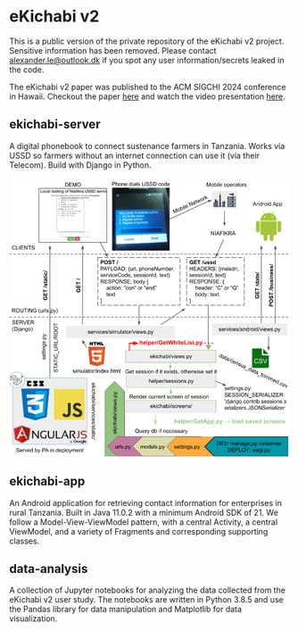# eKichabi v2
This is a public version of the private repository of the eKichabi v2 project. Sensitive information has been removed. Please contact alexander.le@outlook.dk if you spot any user information/secrets leaked in the code.

The eKichabi v2 paper was published to the ACM SIGCHI 2024 conference in Hawaii. Checkout the paper [here](https://sandergi.github.io/images/eKichabi_v2_chi24a.pdf) and watch the video presentation [here](https://youtu.be/v-1JuQp1ous).

## ekichabi-server
A digital phonebook to connect sustenance farmers in Tanzania. Works via USSD so farmers without an internet connection can use it (via their Telecom). Build with Django in Python.

<img src="ekichabi-server/resources/flowchart.png" alt="Django app flowchart" height="500"/>

## ekichabi-app
An Android application for retrieving contact information for enterprises in rural Tanzania. Built in Java 11.0.2 with a minimum Android SDK of 21. We follow a Model-View-ViewModel pattern, with a central Activity, a central ViewModel, and a variety of Fragments and corresponding supporting classes.

## data-analysis
A collection of Jupyter notebooks for analyzing the data collected from the eKichabi v2 user study. The notebooks are written in Python 3.8.5 and use the Pandas library for data manipulation and Matplotlib for data visualization.
